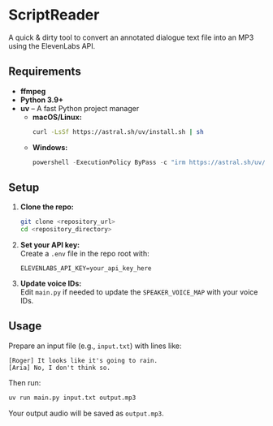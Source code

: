 # ScriptReader

A quick & dirty tool to convert an annotated dialogue text file into an MP3 using the ElevenLabs API.

## Requirements

- **ffmpeg**
- **Python 3.9+**
- **uv** – A fast Python project manager  
  - **macOS/Linux:**  
    ```bash
    curl -LsSf https://astral.sh/uv/install.sh | sh
    ```  
  - **Windows:**  
    ```powershell
    powershell -ExecutionPolicy ByPass -c "irm https://astral.sh/uv/install.ps1 | iex"
    ```

## Setup

1. **Clone the repo:**
   ```bash
   git clone <repository_url>
   cd <repository_directory>
   ```

2. **Set your API key:**  
   Create a `.env` file in the repo root with:
   ```
   ELEVENLABS_API_KEY=your_api_key_here
   ```

3. **Update voice IDs:**  
   Edit `main.py` if needed to update the `SPEAKER_VOICE_MAP` with your voice IDs.

## Usage

Prepare an input file (e.g., `input.txt`) with lines like:
```
[Roger] It looks like it's going to rain.
[Aria] No, I don't think so.
```

Then run:
```bash
uv run main.py input.txt output.mp3
```

Your output audio will be saved as `output.mp3`.
